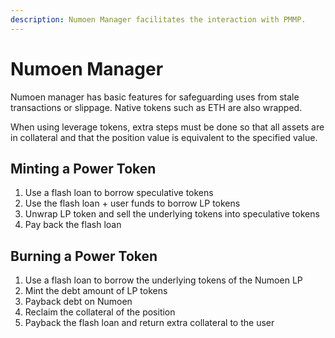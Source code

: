 ```yaml
---
description: Numoen Manager facilitates the interaction with PMMP.
---
```


# Numoen Manager

Numoen manager has basic features for safeguarding uses from stale transactions or slippage. Native tokens such as ETH are also wrapped.

When using leverage tokens, extra steps must be done so that all assets are in collateral and that the position value is equivalent to the specified value.

## Minting a Power Token

1. Use a flash loan to borrow speculative tokens
2. Use the flash loan + user funds to borrow LP tokens
3. Unwrap LP token and sell the underlying tokens into speculative tokens
4. Pay back the flash loan

## Burning a Power Token

1. Use a flash loan to borrow the underlying tokens of the Numoen LP
2. Mint the debt amount of LP tokens
3. Payback debt on Numoen
4. Reclaim the collateral of the position
5. Payback the flash loan and return extra collateral to the user
